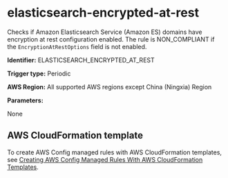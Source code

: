 # elasticsearch\-encrypted\-at\-rest<a name="elasticsearch-encrypted-at-rest"></a>

Checks if Amazon Elasticsearch Service \(Amazon ES\) domains have encryption at rest configuration enabled\. The rule is NON\_COMPLIANT if the `EncryptionAtRestOptions` field is not enabled\.

**Identifier:** ELASTICSEARCH\_ENCRYPTED\_AT\_REST

**Trigger type:** Periodic

**AWS Region:** All supported AWS regions except China \(Ningxia\) Region

**Parameters:**

None  

## AWS CloudFormation template<a name="w26aac11c31c17b7d153c15"></a>

To create AWS Config managed rules with AWS CloudFormation templates, see [Creating AWS Config Managed Rules With AWS CloudFormation Templates](aws-config-managed-rules-cloudformation-templates.md)\.